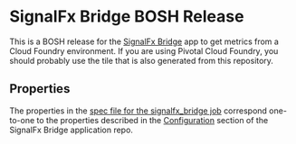 # SignalFx Bridge BOSH Release

This is a BOSH release for the [SignalFx
Bridge](https://github.com/signalfx/signalfx-cloudfoundry-bridge) app to get metrics from a
Cloud Foundry environment.  If you are using Pivotal Cloud Foundry, you should
probably use the tile that is also generated from this repository.


## Properties

The properties in the [spec file for the signalfx_bridge
job](https://github.com/signalfx/signalfx-cloudfoundry-bridge-boshrelease/blob/master/jobs/signalfx-bridge/spec)
correspond one-to-one to the properties described in the
[Configuration](https://github.com/signalfx/signalfx-cloudfoundry-bridge#configuration)
section of the SignalFx Bridge application repo.


